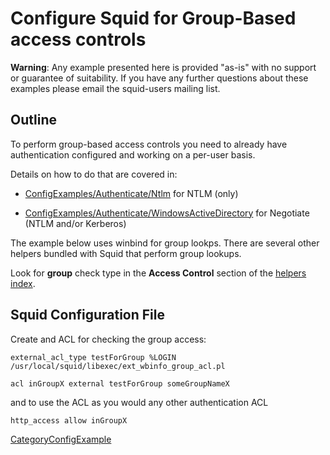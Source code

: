 # Configure Squid for Group-Based access controls

**Warning**: Any example presented here is provided "as-is" with no
support or guarantee of suitability. If you have any further questions
about these examples please email the squid-users mailing list.

## Outline

To perform group-based access controls you need to already have
authentication configured and working on a per-user basis.

Details on how to do that are covered in:

  - [ConfigExamples/Authenticate/Ntlm](https://wiki.squid-cache.org/ConfigExamples/Authenticate/Groups/ConfigExamples/Authenticate/Ntlm#)
    for NTLM (only)

  - [ConfigExamples/Authenticate/WindowsActiveDirectory](https://wiki.squid-cache.org/ConfigExamples/Authenticate/Groups/ConfigExamples/Authenticate/WindowsActiveDirectory#)
    for Negotiate (NTLM and/or Kerberos)

The example below uses winbind for group lookps. There are several other
helpers bundled with Squid that perform group lookups.

Look for **group** check type in the **Access Control** section of the
[helpers index](http://www.squid-cache.org/Doc/man/).

## Squid Configuration File

Create and ACL for checking the group access:

    external_acl_type testForGroup %LOGIN /usr/local/squid/libexec/ext_wbinfo_group_acl.pl
    
    acl inGroupX external testForGroup someGroupNameX

and to use the ACL as you would any other authentication ACL

    http_access allow inGroupX

[CategoryConfigExample](https://wiki.squid-cache.org/ConfigExamples/Authenticate/Groups/CategoryConfigExample#)
